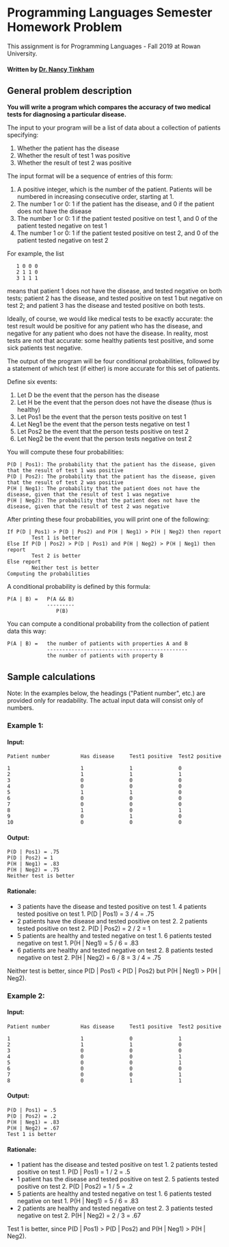 # Programming Languages Semester Homework Problem

This assignment is for Programming Languages - Fall 2019 at Rowan University.
#### Written by [Dr. Nancy Tinkham](http://elvis.rowan.edu/~nlt/hw_pl_f19.html)

## General problem description

**You will write a program which compares the accuracy of two medical tests for diagnosing a particular disease.**

The input to your program will be a list of data about a collection of patients specifying:

1. Whether the patient has the disease
2. Whether the result of test 1 was positive
3. Whether the result of test 2 was positive

The input format will be a sequence of entries of this form:

1. A positive integer, which is the number of the patient. Patients will be numbered in increasing consecutive order, starting at 1.
2. The number 1 or 0: 1 if the patient has the disease, and 0 if the patient does not have the disease
3. The number 1 or 0: 1 if the patient tested positive on test 1, and 0 of the patient tested negative on test 1
4. The number 1 or 0: 1 if the patient tested positive on test 2, and 0 of the patient tested negative on test 2

For example, the list
```
   1 0 0 0
   2 1 1 0
   3 1 1 1
```
means that patient 1 does not have the disease, and tested negative on both tests; patient 2 has the disease, and tested positive on test 1 but negative on test 2; and patient 3 has the disease and tested positive on both tests.

Ideally, of course, we would like medical tests to be exactly accurate: the test result would be positive for any patient who has the disease, and negative for any patient who does not have the disease. In reality, most tests are not that accurate: some healthy patients test positive, and some sick patients test negative.

The output of the program will be four conditional probabilities, followed by a statement of which test (if either) is more accurate for this set of patients. 

Define six events:

1. Let D be the event that the person has the disease 
2. Let H be the event that the person does not have the disease (thus is healthy) 
3. Let Pos1 be the event that the person tests positive on test 1 
4. Let Neg1 be the event that the person tests negative on test 1 
5. Let Pos2 be the event that the person tests positive on test 2 
6. Let Neg2 be the event that the person tests negative on test 2

You will compute these four probabilities:
```
P(D | Pos1): The probability that the patient has the disease, given that the result of test 1 was positive 
P(D | Pos2): The probability that the patient has the disease, given that the result of test 2 was positive 
P(H | Neg1): The probability that the patient does not have the disease, given that the result of test 1 was negative 
P(H | Neg2): The probability that the patient does not have the disease, given that the result of test 2 was negative
```
After printing these four probabilities, you will print one of the following:
```
If P(D | Pos1) > P(D | Pos2) and P(H | Neg1) > P(H | Neg2) then report 
        Test 1 is better 
Else If P(D | Pos2) > P(D | Pos1) and P(H | Neg2) > P(H | Neg1) then report 
        Test 2 is better 
Else report 
        Neither test is better
Computing the probabilities
```
A conditional probability is defined by this formula:
```
P(A | B) =   P(A && B) 
             ---------
                P(B)
```
You can compute a conditional probability from the collection of patient data this way:
```
P(A | B) =   the number of patients with properties A and B
             ----------------------------------------------
             the number of patients with property B
```
## Sample calculations

Note: In the examples below, the headings ("Patient number", etc.) are provided only for readability. The actual input data will consist only of numbers.

### Example 1:
#### Input:
```
Patient number          Has disease     Test1 positive  Test2 positive

1                       1               1               0
2                       1               1               1
3                       0               0               0
4                       0               0               0
5                       1               1               0
6                       0               0               0
7                       0               0               0
8                       1               0               1
9                       0               1               0
10                      0               0               0
```
#### Output:
```
P(D | Pos1) = .75
P(D | Pos2) = 1
P(H | Neg1) = .83
P(H | Neg2) = .75
Neither test is better
```
#### Rationale:

- 3 patients have the disease and tested positive on test 1. 4 patients tested positive on test 1. P(D | Pos1) = 3 / 4 = .75
- 2 patients have the disease and tested positive on test 2. 2 patients tested positive on test 2. P(D | Pos2) = 2 / 2 = 1
- 5 patients are healthy and tested negative on test 1. 6 patients tested negative on test 1. P(H | Neg1) = 5 / 6 = .83
- 6 patients are healthy and tested negative on test 2. 8 patients tested negative on test 2. P(H | Neg2) = 6 / 8 = 3 / 4 = .75

Neither test is better, since P(D | Pos1) < P(D | Pos2) but P(H | Neg1) > P(H | Neg2).
### Example 2:
#### Input:
```
Patient number          Has disease     Test1 positive  Test2 positive

1                       1               0               1
2                       1               1               0
3                       0               0               0
4                       0               0               1
5                       0               0               1
6                       0               0               0
7                       0               0               1
8                       0               1               1
```
#### Output:
```
P(D | Pos1) = .5
P(D | Pos2) = .2
P(H | Neg1) = .83
P(H | Neg2) = .67
Test 1 is better
```
#### Rationale:
- 1 patient has the disease and tested positive on test 1. 2 patients tested positive on test 1. P(D | Pos1) = 1 / 2 = .5
- 1 patient has the disease and tested positive on test 2. 5 patients tested positive on test 2. P(D | Pos2) = 1 / 5 = .2
- 5 patients are healthy and tested negative on test 1. 6 patients tested negative on test 1. P(H | Neg1) = 5 / 6 = .83
- 2 patients are healthy and tested negative on test 2. 3 patients tested negative on test 2. P(H | Neg2) = 2 / 3 = .67

Test 1 is better, since P(D | Pos1) > P(D | Pos2) and P(H | Neg1) > P(H | Neg2).
